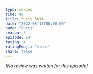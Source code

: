 ```yaml
---
type: series
time: 40
title: Suits 3x14
date: "2022-08-12T00:00:00"
name: "Suits"
season: 3
episode: 14
rating: 4
ratingEmoji: "⭐️⭐️⭐️⭐️"
share: false
---
```


_[No review was written for this episode]_
